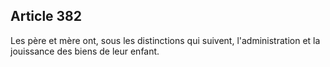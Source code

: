 Article 382
----
Les père et mère ont, sous les distinctions qui suivent, l'administration et la
jouissance des biens de leur enfant.
